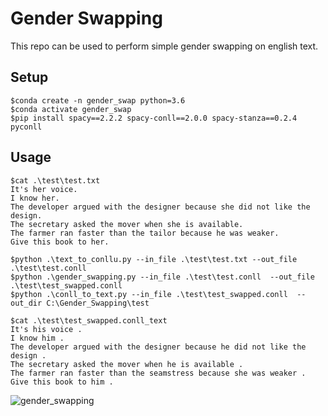 # Gender Swapping
This repo can be used to perform simple gender swapping on english text. 

## Setup
```
$conda create -n gender_swap python=3.6
$conda activate gender_swap
$pip install spacy==2.2.2 spacy-conll==2.0.0 spacy-stanza==0.2.4 pyconll

```
## Usage
```
$cat .\test\test.txt
It's her voice.
I know her.
The developer argued with the designer because she did not like the design.
The secretary asked the mover when she is available.
The farmer ran faster than the tailor because he was weaker.
Give this book to her.

$python .\text_to_conllu.py --in_file .\test\test.txt --out_file .\test\test.conll 
$python .\gender_swapping.py --in_file .\test\test.conll  --out_file .\test\test_swapped.conll
$python .\conll_to_text.py --in_file .\test\test_swapped.conll  --out_dir C:\Gender_Swapping\test   

$cat .\test\test_swapped.conll_text
It's his voice .
I know him .
The developer argued with the designer because he did not like the design .
The secretary asked the mover when he is available .
The farmer ran faster than the seamstress because she was weaker .
Give this book to him .

```

![gender_swapping](https://user-images.githubusercontent.com/32549868/112948291-85ebc180-9155-11eb-8e61-1c75b8d7cbcb.png)
